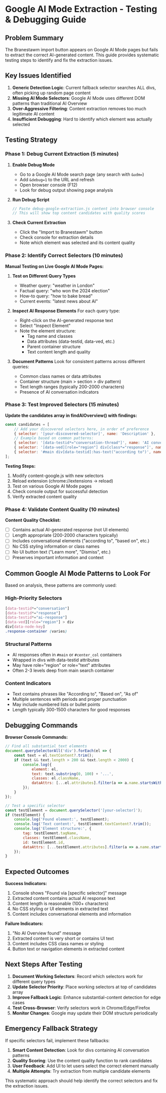 # Google AI Mode Extraction - Testing & Debugging Guide

## Problem Summary
The Branestawm import button appears on Google AI Mode pages but fails to extract the correct AI-generated content. This guide provides systematic testing steps to identify and fix the extraction issues.

## Key Issues Identified

1. **Generic Detection Logic**: Current fallback selector searches ALL divs, often picking up random page content
2. **Missing AI Mode Selectors**: Google AI Mode uses different DOM patterns than traditional AI Overview
3. **Over-Aggressive Filtering**: Content extraction removes too much legitimate AI content
4. **Insufficient Debugging**: Hard to identify which element was actually selected

## Testing Strategy

### Phase 1: Debug Current Extraction (5 minutes)

1. **Enable Debug Mode**
   - Go to a Google AI Mode search page (any search with `&udm=`)
   - Add `&debug=1` to the URL and refresh
   - Open browser console (F12) 
   - Look for debug output showing page analysis

2. **Run Debug Script**
   ```javascript
   // Paste debug-google-extraction.js content into browser console
   // This will show top content candidates with quality scores
   ```

3. **Check Current Extraction**
   - Click the "Import to Branestawm" button
   - Check console for extraction details
   - Note which element was selected and its content quality

### Phase 2: Identify Correct Selectors (10 minutes)

**Manual Testing on Live Google AI Mode Pages:**

1. **Test on Different Query Types**
   - Weather query: "weather in London"
   - Factual query: "who won the 2024 election"  
   - How-to query: "how to bake bread"
   - Current events: "latest news about AI"

2. **Inspect AI Response Elements**
   For each query type:
   - Right-click on the AI-generated response text
   - Select "Inspect Element"
   - Note the element structure:
     - Tag name and classes
     - Data attributes (data-testid, data-ved, etc.)
     - Parent container structure
     - Text content length and quality

3. **Document Patterns**
   Look for consistent patterns across different queries:
   - Common class names or data attributes
   - Container structure (main > section > div pattern)
   - Text length ranges (typically 200-2000 characters)
   - Presence of AI conversation indicators

### Phase 3: Test Improved Selectors (15 minutes)

**Update the candidates array in findAIOverview() with findings:**

```javascript
const candidates = [
    // Add your discovered selectors here, in order of preference
    { selector: '[your-discovered-selector]', name: 'Description' },
    // Example based on common patterns:
    { selector: '[data-testid*="conversation-thread"]', name: 'AI conversation thread' },
    { selector: '[data-ved][role="region"] div[class*="response"]', name: 'AI response region' },
    { selector: '#main div[data-testid]:has-text("according to")', name: 'AI content with indicators' },
];
```

**Testing Steps:**
1. Modify content-google.js with new selectors
2. Reload extension (chrome://extensions → reload)
3. Test on various Google AI Mode pages
4. Check console output for successful detection
5. Verify extracted content quality

### Phase 4: Validate Content Quality (10 minutes)

**Content Quality Checklist:**
- [ ] Contains actual AI-generated response (not UI elements)
- [ ] Length appropriate (200-2000 characters typically)
- [ ] Includes conversational elements ("according to", "based on", etc.)
- [ ] No CSS styling information or class names
- [ ] No UI button text ("Learn more", "Dismiss", etc.)
- [ ] Preserves important information and context

## Common Google AI Mode Patterns to Look For

Based on analysis, these patterns are commonly used:

### High-Priority Selectors
```css
[data-testid*="conversation"]
[data-testid*="response"]  
[data-testid*="ai-response"]
[data-ved][role="region"] > div
div[data-node-key]
.response-container (varies)
```

### Structural Patterns
- AI responses often in `#main` or `#center_col` containers
- Wrapped in divs with data-testid attributes
- May have role="region" or role="text" attributes
- Often 2-3 levels deep from main search container

### Content Indicators
- Text contains phrases like "According to", "Based on", "As of"
- Multiple sentences with periods and proper punctuation
- May include numbered lists or bullet points
- Length typically 300-1500 characters for good responses

## Debugging Commands

**Browser Console Commands:**
```javascript
// Find all substantial text elements
document.querySelectorAll('div').forEach(el => {
    const text = el.textContent?.trim();
    if (text && text.length > 200 && text.length < 2000) {
        console.log({
            element: el,
            text: text.substring(0, 100) + '...',
            classes: el.className,
            dataAttrs: [...el.attributes].filter(a => a.name.startsWith('data-'))
        });
    }
});

// Test a specific selector
const testElement = document.querySelector('[your-selector]');
if (testElement) {
    console.log('Found element:', testElement);
    console.log('Text content:', testElement.textContent?.trim());
    console.log('Element structure:', {
        tag: testElement.tagName,
        classes: testElement.className,
        id: testElement.id,
        dataAttrs: [...testElement.attributes].filter(a => a.name.startsWith('data-'))
    });
}
```

## Expected Outcomes

**Success Indicators:**
1. Console shows "Found via [specific selector]" message
2. Extracted content contains actual AI response text
3. Content length is reasonable (100+ characters)
4. No CSS styling or UI elements in extracted text
5. Content includes conversational elements and information

**Failure Indicators:**
1. "No AI Overview found" message
2. Extracted content is very short or contains UI text
3. Content includes CSS class names or styling
4. Button text or navigation elements in extracted content

## Next Steps After Testing

1. **Document Working Selectors**: Record which selectors work for different query types
2. **Update Selector Priority**: Place working selectors at top of candidates array  
3. **Improve Fallback Logic**: Enhance substantial-content detection for edge cases
4. **Test Cross-Browser**: Verify selectors work in Chrome/Edge/Firefox
5. **Monitor Changes**: Google may update their DOM structure periodically

## Emergency Fallback Strategy

If specific selectors fail, implement these fallbacks:

1. **Smart Content Detection**: Look for divs containing AI conversation patterns
2. **Quality Scoring**: Use the content quality function to rank candidates
3. **User Feedback**: Add UI to let users select the correct element manually
4. **Multiple Attempts**: Try extraction from multiple candidate elements

This systematic approach should help identify the correct selectors and fix the extraction issues.